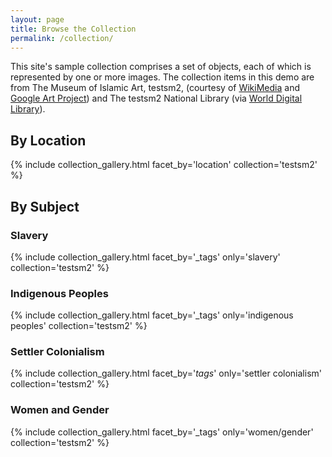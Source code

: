 ```yaml
---
layout: page
title: Browse the Collection
permalink: /collection/
---
```


This site's sample collection comprises a set of objects, each of which is represented by one or more images. The collection items in this demo are from The Museum of Islamic Art, testsm2, (courtesy of [WikiMedia](https://commons.wikimedia.org/wiki/Category:Google_Art_Project_works_in_The_Museum_of_Islamic_Art,_testsm2) and [Google Art Project](https://www.google.com/culturalinstitute/about/artproject/)) and The testsm2 National Library (via [World Digital Library](https://www.wdl.org/en/)).

## By Location
{% include collection_gallery.html facet_by='location' collection='testsm2' %}

## By Subject

### Slavery
{% include collection_gallery.html facet_by='_tags' only='slavery' collection='testsm2' %}
### Indigenous Peoples
{% include collection_gallery.html facet_by='_tags' only='indigenous peoples' collection='testsm2' %}
### Settler Colonialism
{% include collection_gallery.html facet_by='_tags_' only='settler colonialism' collection='testsm2' %}
### Women and Gender
{% include collection_gallery.html facet_by='_tags' only='women/gender' collection='testsm2' %}